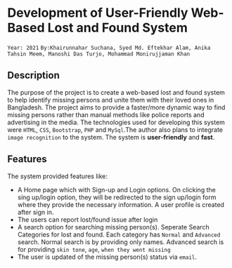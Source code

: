 # Development of User-Friendly Web-Based Lost and Found System

`Year: 2021` `By:Khairunnahar Suchana, Syed Md. Eftekhar Alam, Anika Tahsin Meem, Manoshi Das Turjo, Mohammad Monirujjaman Khan`

## Description

The purpose of the project is to create a web-based lost and found system to help identify missing persons and unite them with their loved ones in Bangladesh. The project aims to provide a faster/more dynamic way to find missing persons rather than manual methods like police reports and advertising in the media. The technologies used for developing this system were `HTML`, `CSS`, `Bootstrap`, `PHP` and `MySql`.The author also plans to integrate `image recognition` to the system. The system is **user-friendly** and **fast**.

## Features

The system provided features like:

- A Home page which with Sign-up and Login options. On clicking the sing up/login option, they will be redirected to the sign up/login form where they provide the necessary information. A user profile is created after sign in.
- The users can report lost/found issue after login
- A search option for searching missing person(s). Seperate Search Categories for lost and found. Each category has `Normal` and `Advanced` search. Normal search is by providing only names. Advanced search is for providing `skin tone`, `age`, `when they went missing`
- The user is updated of the missing person(s) status via `email`.
